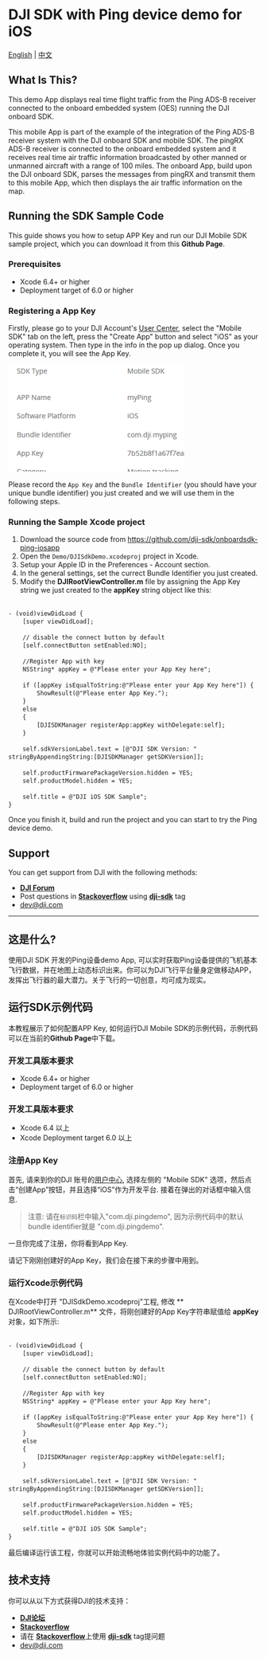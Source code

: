 # DJI SDK with Ping device demo for iOS

[English](#what-is-this) | [中文](#这是什么)

## What Is This?

This demo App displays real time flight traffic from the Ping ADS-B receiver connected to the onboard embedded system (OES) running the DJI onboard SDK. 

This mobile App is part of the example of the integration of the Ping ADS-B receiver system with the DJI onboard SDK and mobile SDK. The pingRX ADS-B receiver is connected to the onboard embedded system and it receives real time air traffic information broadcasted by other manned or unmanned aircraft with a range of 100 miles. The onboard App, build upon the DJI onboard SDK, parses the messages from pingRX and transmit them to this mobile App, which then displays the air traffic information on the map.



## Running the SDK Sample Code

This guide shows you how to setup APP Key and run our DJI Mobile SDK  sample project, which you can download it from this **Github Page**.

### Prerequisites

- Xcode 6.4+ or higher
- Deployment target of 6.0 or higher

### Registering a App Key

Firstly, please go to your DJI Account's [User Center](http://developer.dji.com/en/user/mobile-sdk/), select the "Mobile SDK" tab on the left, press the "Create App" button and select "iOS" as your operating system. Then type in the info in the pop up dialog. Once you complete it, you will see the App Key.

![RegisterExample](./register.png)

Please record the `App Key` and the `Bundle Identifier` (you should have your unique bundle identifier) you just created and we will use them in the following steps.

### Running the Sample Xcode project

1. Download the source code from https://github.com/dji-sdk/onboardsdk-ping-iosapp
2. Open the `Demo/DJISdkDemo.xcodeproj` project in Xcode. 
3. Setup your Apple ID in the Preferences - Account section. 
4. In the general settings, set the currect Bundle Identifier you just created.
5. Modify the **DJIRootViewController.m** file by assigning the App Key string we just created to the **appKey** string object like this:

~~~objc

- (void)viewDidLoad {
    [super viewDidLoad];
    
    // disable the connect button by default
    [self.connectButton setEnabled:NO];
    
    //Register App with key
    NSString* appKey = @"Please enter your App Key here";
    
    if ([appKey isEqualToString:@"Please enter your App Key here"]) {
        ShowResult(@"Please enter App Key.");
    }
    else
    {
        [DJISDKManager registerApp:appKey withDelegate:self];
    }

    self.sdkVersionLabel.text = [@"DJI SDK Version: " stringByAppendingString:[DJISDKManager getSDKVersion]];
    
    self.productFirmwarePackageVersion.hidden = YES;
    self.productModel.hidden = YES;
    
    self.title = @"DJI iOS SDK Sample";
}
~~~

Once you finish it, build and run the project and you can start to try the Ping device demo.


## Support

You can get support from DJI with the following methods:

- [**DJI Forum**](http://forum.dev.dji.com/en)
- Post questions in [**Stackoverflow**](http://stackoverflow.com) using [**dji-sdk**](http://stackoverflow.com/questions/tagged/dji-sdk) tag
- dev@dji.com

---

## 这是什么?

使用DJI SDK 开发的Ping设备demo App, 可以实时获取Ping设备提供的飞机基本飞行数据，并在地图上动态标识出来。你可以为DJI飞行平台量身定做移动APP，发挥出飞行器的最大潜力。关于飞行的一切创意，均可成为现实。

## 运行SDK示例代码

本教程展示了如何配置APP Key, 如何运行DJI Mobile SDK的示例代码，示例代码可以在当前的**Github Page**中下载。

### 开发工具版本要求

- Xcode 6.4+ or higher
- Deployment target of 6.0 or higher

### 开发工具版本要求

- Xcode 6.4 以上
- Xcode Deployment target 6.0 以上

### 注册App Key

首先, 请来到你的DJI 账号的[用户中心](http://developer.dji.com/en/user/mobile-sdk/), 选择左侧的 "Mobile SDK" 选项，然后点击“创建App”按钮，并且选择“iOS”作为开发平台. 接着在弹出的对话框中输入信息.

>注意: 请在`标识码`栏中输入"com.dji.pingdemo", 因为示例代码中的默认bundle identifier就是 "com.dji.pingdemo".

一旦你完成了注册，你将看到App Key.

请记下刚刚创建好的App Key，我们会在接下来的步骤中用到。

### 运行Xcode示例代码

在Xcode中打开 "DJISdkDemo.xcodeproj"工程, 修改 ** DJIRootViewController.m** 文件，将刚创建好的App Key字符串赋值给 **appKey** 对象，如下所示:

~~~objc

- (void)viewDidLoad {
    [super viewDidLoad];
    
    // disable the connect button by default
    [self.connectButton setEnabled:NO];
    
    //Register App with key
    NSString* appKey = @"Please enter your App Key here";
    
    if ([appKey isEqualToString:@"Please enter your App Key here"]) {
        ShowResult(@"Please enter App Key.");
    }
    else
    {
        [DJISDKManager registerApp:appKey withDelegate:self];
    }

    self.sdkVersionLabel.text = [@"DJI SDK Version: " stringByAppendingString:[DJISDKManager getSDKVersion]];
    
    self.productFirmwarePackageVersion.hidden = YES;
    self.productModel.hidden = YES;
    
    self.title = @"DJI iOS SDK Sample";
}
~~~

最后编译运行该工程，你就可以开始流畅地体验实例代码中的功能了。

## 技术支持

你可以从以下方式获得DJI的技术支持：

- [**DJI论坛**](http://forum.dev.dji.com/cn)
- [**Stackoverflow**](http://stackoverflow.com) 
- 请在 [**Stackoverflow**](http://stackoverflow.com)上使用 [**dji-sdk**](http://stackoverflow.com/questions/tagged/dji-sdk) tag提问题
- dev@dji.com

